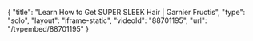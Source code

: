 {
    "title": "Learn How to Get SUPER SLEEK Hair | Garnier Fructis",
    "type": "solo",
    "layout": "iframe-static",
    "videoId": "88701195",
    "url": "\/tvpembed\/88701195"
}